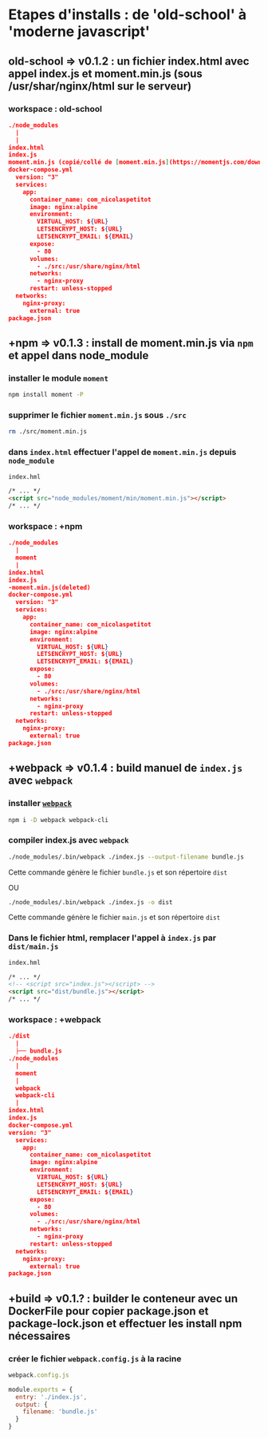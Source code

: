 # Etapes d'installs : de 'old-school' à 'moderne javascript'

## old-school => v0.1.2 : un fichier index.html avec appel index.js et moment.min.js (sous /usr/shar/nginx/html sur le serveur)

### workspace : old-school

```json
./node_modules
  |
  |
index.html
index.js
moment.min.js (copié/collé de [moment.min.js](https://momentjs.com/downloads/moment.js))
docker-compose.yml
  version: "3"
  services:
    app:
      container_name: com_nicolaspetitot
      image: nginx:alpine
      environment:
        VIRTUAL_HOST: ${URL}
        LETSENCRYPT_HOST: ${URL}
        LETSENCRYPT_EMAIL: ${EMAIL}
      expose:
        - 80
      volumes:
        - ./src:/usr/share/nginx/html
      networks:
        - nginx-proxy
      restart: unless-stopped
  networks:
    nginx-proxy:
      external: true
package.json
```

## +npm => v0.1.3 : install de moment.min.js via `npm` et appel dans node_module

### installer le module `moment`

```bash
npm install moment -P
```

### supprimer le fichier `moment.min.js` sous `./src`

```bash
rm ./src/moment.min.js
```

### dans `index.html` effectuer l'appel de `moment.min.js` depuis `node_module`

```html
index.hml

/* ... */
<script src="node_modules/moment/min/moment.min.js"></script>
/* ... */
```

### workspace : +npm

```json
./node_modules
  |
  moment
  |
index.html
index.js
-moment.min.js(deleted)
docker-compose.yml
  version: "3"
  services:
    app:
      container_name: com_nicolaspetitot
      image: nginx:alpine
      environment:
        VIRTUAL_HOST: ${URL}
        LETSENCRYPT_HOST: ${URL}
        LETSENCRYPT_EMAIL: ${EMAIL}
      expose:
        - 80
      volumes:
        - ./src:/usr/share/nginx/html
      networks:
        - nginx-proxy
      restart: unless-stopped
  networks:
    nginx-proxy:
      external: true
package.json
```

## +webpack => v0.1.4 : build manuel de `index.js` avec `webpack`

### installer [`webpack`](https://webpack.js.org/concepts/)

```bash
npm i -D webpack webpack-cli
```

### compiler index.js avec `webpack`

```bash
./node_modules/.bin/webpack ./index.js --output-filename bundle.js
```

Cette commande génère le fichier `bundle.js` et son répertoire `dist`

OU

```bash
./node_modules/.bin/webpack ./index.js -o dist
```

Cette commande génère le fichier `main.js` et son répertoire `dist`

### Dans le fichier html, remplacer l'appel à `index.js` par `dist/main.js`

```html
index.hml

/* ... */
<!-- <script src="index.js"></script> -->
<script src="dist/bundle.js"></script>
/* ... */
```

### workspace : +webpack

```json
./dist
  |
  ├── bundle.js
./node_modules
  |
  moment
  |
  webpack
  webpack-cli
  |
index.html
index.js
docker-compose.yml
version: "3"
  services:
    app:
      container_name: com_nicolaspetitot
      image: nginx:alpine
      environment:
        VIRTUAL_HOST: ${URL}
        LETSENCRYPT_HOST: ${URL}
        LETSENCRYPT_EMAIL: ${EMAIL}
      expose:
        - 80
      volumes:
        - ./src:/usr/share/nginx/html
      networks:
        - nginx-proxy
      restart: unless-stopped
  networks:
    nginx-proxy:
      external: true
package.json
```

## +build => v0.1.? : builder le conteneur avec un DockerFile pour copier package.json et package-lock.json et effectuer les install npm nécessaires

### créer le fichier `webpack.config.js` à la racine

```js
webpack.config.js

module.exports = {
  entry: './index.js',
  output: {
    filename: 'bundle.js'
  }
}
```
